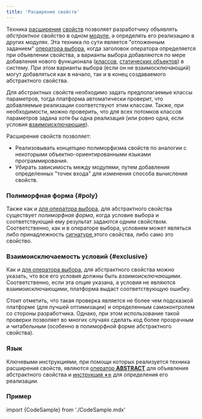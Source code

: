 ```yaml
---
title: 'Расширение свойств'
---
```


Техника [расширения](Расширения.md) [свойств](Свойства.md) позволяет разработчику объявлять *абстрактное* свойство в одном [модуле](Модули.md), а определять его реализацию в других модулях. Эта техника по сути является "отложенным заданием" [оператора выбора](Выбор_CASE_IF_MULTI_OVERRIDE_EXCLUSIVE.md), когда заголовок оператора определяется при объявлении свойства, а варианты выбора добавляются по мере добавления нового функционала ([классов](Классы.md), [статических объектов](Статические_объекты.md)) в систему. При этом варианты выбора (если он не взаимосключающий) могут добавляться как в начало, так и в конец создаваемого абстрактного свойства.

Для абстрактных свойств необходимо задать предполагаемые классы параметров, тогда платформа автоматически проверит, что добавляемые реализации соответствуют этим классам. Также, при необходимости, можно проверить, что для всех потомков классов параметров задана хотя бы одна реализация (или ровно одна, если условия [взаимоисключающие](Выбор_CASE_IF_MULTI_OVERRIDE_EXCLUSIVE.md)).

Расширение свойств позволяет:

-   Реализовывать концепцию полиморфизма свойств по аналогии с некоторыми объектно-ориентированными языками программирования.
-   Убирать зависимость между модулями, путем добавления определенных "точек входа" для изменения способа вычисления свойств.

### Полиморфная форма {#poly}

Также как и [для оператора выбора](Выбор_CASE_IF_MULTI_OVERRIDE_EXCLUSIVE.md#poly), для абстрактного свойства существует *полиморфная форма*, когда условие выбора и соответствующий ему результат задаются одним свойством. Соответственно, как и в операторе выбора, условием может являться либо принадлежность [сигнатуре ](Сигнатура_свойства_CLASS.md)этого свойства, либо само это свойство.

### Взаимоисключаемость условий {#exclusive}

Как и [для оператора выбора](Выбор_CASE_IF_MULTI_OVERRIDE_EXCLUSIVE.md#exclusive), для абстрактного свойства можно указать, что все его условия должны быть *взаимоисключающими*. Соответственно, если эта опция указана, а условия не являются взаимоисключающими, платформа выдаст соответствующую ошибку.

Стоит отметить, что такая проверка является не более чем подсказкой платформе (для лучшей оптимизации) и определенным самоконтролем со стороны разработчика. Однако, при этом использование такой проверки позволяет во многих случаях сделать код более прозрачным и читабельным (особенно в полиморфной форме абстрактного свойства).

### Язык

Ключевыми инструкциями, при помощи которых реализуется техника расширения свойств, являются [оператор **ABSTRACT**](Оператор_ABSTRACT.md) для объявления абстрактного свойства и [инструкция **+=**](Инструкция_+=.md) для определения его реализации.

### Пример


import {CodeSample} from './CodeSample.mdx'

<CodeSample url="https://ru-documentation.lsfusion.org/sample?file=OperatorPropertySample&block=abstract"/>

<CodeSample url="https://ru-documentation.lsfusion.org/sample?file=InstructionSample&block=extendproperty"/>
